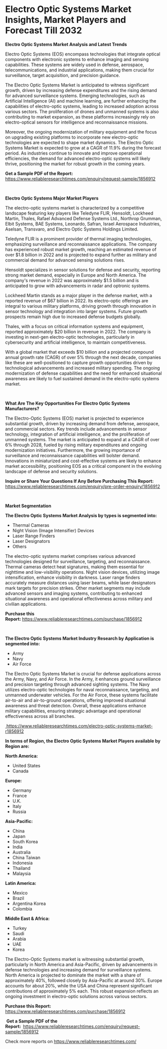 <p><h1>Electro Optic Systems Market Insights, Market Players and Forecast Till 2032</h1></p><p><strong>Electro Optic Systems Market Analysis and Latest Trends</strong></p>
<p><p>Electro Optic Systems (EOS) encompass technologies that integrate optical components with electronic systems to enhance imaging and sensing capabilities. These systems are widely used in defense, aerospace, telecommunications, and industrial applications, making them crucial for surveillance, target acquisition, and precision guidance.</p><p>The Electro Optic Systems Market is anticipated to witness significant growth, driven by increasing defense expenditures and the rising demand for advanced surveillance systems. Emerging technologies, such as Artificial Intelligence (AI) and machine learning, are further enhancing the capabilities of electro-optic systems, leading to increased adoption across various sectors. The proliferation of drones and unmanned systems is also contributing to market expansion, as these platforms increasingly rely on electro-optical sensors for intelligence and reconnaissance missions.</p><p>Moreover, the ongoing modernization of military equipment and the focus on upgrading existing platforms to incorporate new electro-optic technologies are expected to shape market dynamics. The Electro Optic Systems Market is expected to grow at a CAGR of 11.9% during the forecast period. As industries continue to innovate and improve operational efficiencies, the demand for advanced electro-optic systems will likely thrive, positioning the market for robust growth in the coming years.</p></p>
<p><strong>Get a Sample PDF of the Report:&nbsp;</strong> <a href="https://www.reliableresearchtimes.com/enquiry/request-sample/1856912?utm_campaign=2199&utm_medium=2&utm_source=Github&utm_content=ia&utm_term=19022025&utm_id=electro-optic-systems">https://www.reliableresearchtimes.com/enquiry/request-sample/1856912</a></p>
<p>&nbsp;</p>
<p><strong>Electro Optic Systems Major Market Players</strong></p>
<p><p>The electro-optic systems market is characterized by a competitive landscape featuring key players like Teledyne FLIR, Hensoldt, Lockheed Martin, Thales, Rafael Advanced Defense Systems Ltd., Northrop Grumman, Elbit Systems, BAE Systems, Leonardo, Safran, Israel Aerospace Industries, Aselsan, Transvaro, and Electro Optic Systems Holdings Limited.</p><p>Teledyne FLIR is a prominent provider of thermal imaging technologies, emphasizing surveillance and reconnaissance applications. The company has experienced robust market growth, reaching an estimated revenue of over $1.8 billion in 2022 and is projected to expand further as military and commercial demand for advanced sensing solutions rises.</p><p>Hensoldt specializes in sensor solutions for defense and security, reporting strong market demand, especially in Europe and North America. The company's revenue in 2022 was approximately $1.5 billion and is anticipated to grow with advancements in radar and optronic systems.</p><p>Lockheed Martin stands as a major player in the defense market, with a reported revenue of $67 billion in 2022. Its electro-optic offerings are integral to various military platforms, driving growth through innovation in sensor technology and integration into larger systems. Future growth prospects remain high due to increased defense budgets globally.</p><p>Thales, with a focus on critical information systems and equipment, reported approximately $20 billion in revenue in 2022. The company is investing in next-gen electro-optic technologies, particularly in cybersecurity and artificial intelligence, to maintain competitiveness.</p><p>With a global market that exceeds $10 billion and a projected compound annual growth rate (CAGR) of over 5% through the next decade, companies like these are well-positioned to capture growth opportunities driven by technological advancements and increased military spending. The ongoing modernization of defense capabilities and the need for enhanced situational awareness are likely to fuel sustained demand in the electro-optic systems market.</p></p>
<p>&nbsp;</p>
<p><strong>What Are The Key Opportunities For Electro Optic Systems Manufacturers?</strong></p>
<p><p>The Electro-Optic Systems (EOS) market is projected to experience substantial growth, driven by increasing demand from defense, aerospace, and commercial sectors. Key trends include advancements in sensor technology, integration of artificial intelligence, and the proliferation of unmanned systems. The market is anticipated to expand at a CAGR of over 6% through 2028, fueled by rising military expenditures and ongoing modernization initiatives. Furthermore, the growing importance of surveillance and reconnaissance capabilities will bolster demand. Innovations in miniaturized and cost-effective systems are likely to enhance market accessibility, positioning EOS as a critical component in the evolving landscape of defense and security solutions.</p></p>
<p><strong>Inquire or Share Your Questions If Any Before Purchasing This Report:</strong> <a href="https://www.reliableresearchtimes.com/enquiry/pre-order-enquiry/1856912?utm_campaign=2199&utm_medium=2&utm_source=Github&utm_content=ia&utm_term=19022025&utm_id=electro-optic-systems">https://www.reliableresearchtimes.com/enquiry/pre-order-enquiry/1856912</a></p>
<p>&nbsp;</p>
<p><strong>Market Segmentation</strong></p>
<p><strong>The Electro Optic Systems Market Analysis by types is segmented into:</strong></p>
<p><ul><li>Thermal Cameras</li><li>Night Vision (Image Intensifier) Devices</li><li>Laser Range Finders</li><li>Laser Designators</li><li>Others</li></ul></p>
<p><p>The electro-optic systems market comprises various advanced technologies designed for surveillance, targeting, and reconnaissance. Thermal cameras detect heat signatures, making them essential for nighttime and low-visibility operations. Night vision devices, utilizing image intensification, enhance visibility in darkness. Laser range finders accurately measure distances using laser beams, while laser designators mark targets for precision strikes. Other market segments may include advanced sensors and imaging systems, contributing to enhanced situational awareness and operational effectiveness across military and civilian applications.</p></p>
<p><strong>Purchase this Report:&nbsp;</strong><a href="https://www.reliableresearchtimes.com/purchase/1856912?utm_campaign=2199&utm_medium=2&utm_source=Github&utm_content=ia&utm_term=19022025&utm_id=electro-optic-systems">https://www.reliableresearchtimes.com/purchase/1856912</a></p>
<p>&nbsp;</p>
<p><strong>The Electro Optic Systems Market Industry Research by Application is segmented into:</strong></p>
<p><ul><li>Army</li><li>Navy</li><li>Air Force</li></ul></p>
<p><p>The Electro Optic Systems Market is crucial for defense applications across the Army, Navy, and Air Force. In the Army, it enhances ground surveillance and precision targeting through advanced sighting systems. The Navy utilizes electro-optic technologies for naval reconnaissance, targeting, and unmanned underwater vehicles. For the Air Force, these systems facilitate air-to-air and air-to-ground operations, offering improved situational awareness and threat detection. Overall, these applications enhance military capabilities, ensuring strategic advantage and operational effectiveness across all branches.</p></p>
<p><a href="https://www.reliableresearchtimes.com/electro-optic-systems-market-r1856912?utm_campaign=2199&utm_medium=2&utm_source=Github&utm_content=ia&utm_term=19022025&utm_id=electro-optic-systems">&nbsp;https://www.reliableresearchtimes.com/electro-optic-systems-market-r1856912</a></p>
<p><strong>In terms of Region, the Electro Optic Systems Market Players available by Region are:</strong></p>
<p>
    <p> <strong> North America: </strong>
        <ul>
            <li>United States</li>
            <li>Canada</li>
        </ul>
        </p> 
    <p> <strong> Europe: </strong>
        <ul>
            <li>Germany</li>
            <li>France</li>
            <li>U.K.</li>
            <li>Italy</li>
            <li>Russia</li>
        </ul>
        </p> 
    <p> <strong> Asia-Pacific: </strong>
        <ul>
            <li>China</li>
            <li>Japan</li>
            <li>South Korea</li>
            <li>India</li>
            <li>Australia</li>
            <li>China Taiwan</li>
            <li>Indonesia</li>
            <li>Thailand</li>
            <li>Malaysia</li>
        </ul>
        </p> 
    <p> <strong> Latin America: </strong>
        <ul>
            <li>Mexico</li>
            <li>Brazil</li>
            <li>Argentina Korea</li>
            <li>Colombia</li>
        </ul>
        </p> 
    <p> <strong> Middle East & Africa: </strong>
        <ul>
            <li>Turkey</li>
            <li>Saudi</li>
            <li>Arabia</li>
            <li>UAE</li>
            <li>Korea</li>
        </ul>
    </p>
    </p>
<p><p>The Electro-Optic Systems market is witnessing substantial growth, particularly in North America and Asia-Pacific, driven by advancements in defense technologies and increasing demand for surveillance systems. North America is projected to dominate the market with a share of approximately 40%, followed closely by Asia-Pacific at around 30%. Europe accounts for about 20%, while the USA and China represent significant contributions of approximately 5% each. This robust expansion reflects an ongoing investment in electro-optic solutions across various sectors.</p></p>
<p><strong>Purchase this Report: </strong><a href="https://www.reliableresearchtimes.com/purchase/1856912?utm_campaign=2199&utm_medium=2&utm_source=Github&utm_content=ia&utm_term=19022025&utm_id=electro-optic-systems">https://www.reliableresearchtimes.com/purchase/1856912</a></p>
<p>&nbsp;<strong>Get a Sample PDF of the Report:&nbsp;&nbsp;</strong><a href="https://www.reliableresearchtimes.com/enquiry/request-sample/1856912?utm_campaign=2199&utm_medium=2&utm_source=Github&utm_content=ia&utm_term=19022025&utm_id=electro-optic-systems">https://www.reliableresearchtimes.com/enquiry/request-sample/1856912</a></p>
<p><strong></strong></p>
<p>Check more reports on <a href="https://www.reliableresearchtimes.com/?utm_campaign=2199&utm_medium=2&utm_source=Github&utm_content=ia&utm_term=19022025&utm_id=electro-optic-systems">https://www.reliableresearchtimes.com/</a></p>